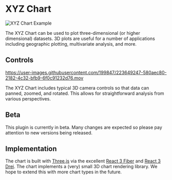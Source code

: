 # XYZ Chart

![XYZ Chart Example](https://user-images.githubusercontent.com/199847/223649214-e7ed1bc6-1b94-4223-96e6-a04b80c379e7.png)

The XYZ Chart can be used to plot three-dimensional (or higher dimensional) datasets. 3D plots are useful for a number of applications including geographic plotting, multivariate analysis, and more.


## Controls

https://user-images.githubusercontent.com/199847/223649247-580aec80-2182-4c32-bfb9-6f0c91232d76.mov


The XYZ Chart includes typical 3D camera controls so that data can panned, zoomed, and rotated. This allows for straightforward analysis from various perspectives.

## Beta

This plugin is currently in beta. Many changes are expected so please pay attention to new versions being released.

## Implementation

The chart is built with [Three.js](https://threejs.org) via the excellent [React 3 Fiber](https://github.com/pmndrs/react-three-fiber) and [React 3 Drei](https://github.com/pmndrs/drei). The chart implements a (very) small 3D chart rendering library. We hope to extend this with more chart types in the future.
